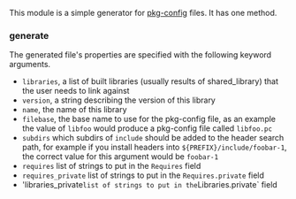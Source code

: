 This module is a simple generator for [pkg-config](http://pkg-config.freedesktop.org/) files. It has one method.

### generate

The generated file's properties are specified with the following keyword arguments.

- `libraries`, a list of built libraries (usually results of shared_library) that the user needs to link against
- `version`, a string describing the version of this library
- `name`, the name of this library
- `filebase`, the base name to use for the pkg-config file, as an example the value of `libfoo` would produce a pkg-config file called `libfoo.pc`
- `subdirs` which subdirs of `include` should be added to the header search path, for example if you install headers into `${PREFIX}/include/foobar-1`, the correct value for this argument would be `foobar-1`
- `requires` list of strings to put in the `Requires` field
- `requires_private` list of strings to put in the `Requires.private` field
- 'libraries_private` list of strings to put in the `Libraries.private` field